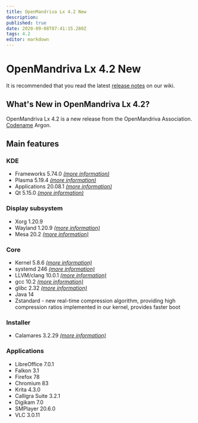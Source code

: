 ```yaml
---
title: OpenMandriva Lx 4.2 New
description: 
published: true
date: 2020-09-08T07:41:15.280Z
tags: 4.2
editor: markdown
---
```


# OpenMandriva Lx 4.2 New

It is recommended that you read the latest [release notes](/releases/omlx42/alpha/notes) on our wiki.

## What's New in OpenMandriva Lx 4.2?
OpenMandriva Lx 4.2 is a new release from the OpenMandriva Association. [Codename](/releases/codename) Argon.

## Main features

### KDE

- Frameworks 5.74.0 [*(more information)*](https://www.kde.org/announcements/kde-frameworks-5.74.0.php)
- Plasma 5.19.4 [*(more information)*](https://www.kde.org/announcements/plasma-5.19.4.php)
- Applications 20.08.1 [*(more information)*](https://www.kde.org/announcements/announce-applications-20.08.1.php)
- Qt 5.15.0 [*(more information)*](https://www.qt.io)

### Display subsystem

- Xorg 1.20.9
- Wayland 1.20.9 [*(more information)*](https://wayland.freedesktop.org/releases.html)
- Mesa 20.2 [*(more information)*](http://www.mesa3d.org/)

### Core

- Kernel 5.8.6 [*(more information)*](https://www.kernel.org/)
- systemd 246 [*(more information)*](https://www.freedesktop.org/wiki/Software/systemd/)
- LLVM/clang 10.0.1 [*(more information)*](http://llvm.org/)
- gcc 10.2 [*(more information)*](https://gcc.gnu.org/)
- glibc 2.32 [*(more information)*](http://www.gnu.org/software/libc/)
- Java 14
- Zstandard - new real-time compression algorithm, providing high compression ratios implemented in our kernel, provides faster boot

### Installer

- Calamares 3.2.29 [*(more information)*](https://calamares.io)

### Applications

- LibreOffice 7.0.1
- Falkon 3.1
- Firefox 78
- Chromium 83
- Krita 4.3.0
- Calligra Suite 3.2.1
- Digikam 7.0
- SMPlayer 20.6.0
- VLC 3.0.11
  